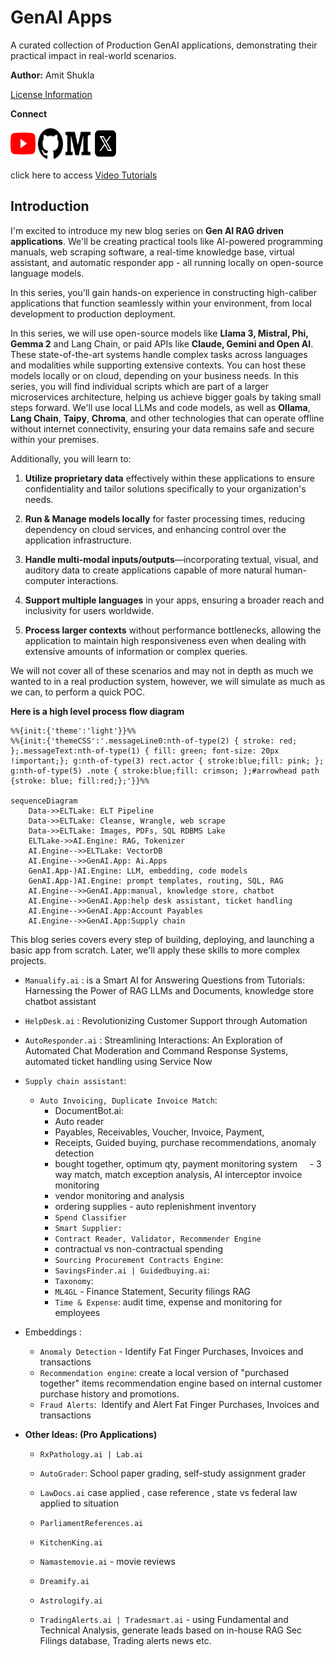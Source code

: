 # GenAI Apps

A curated collection of Production GenAI applications, demonstrating their practical impact in real-world scenarios.

**Author:** Amit Shukla

[License Information](https://github.com/AmitXShukla/GenAI/blob/master/LICENSE)

**Connect**

[<img src="https://github.com/AmitXShukla/AmitXShukla.github.io/blob/master/assets/icons/youtube.svg" width=40 height=50>](https://youtube.com/@Amit.Shukla)
[<img src="https://github.com/AmitXShukla/AmitXShukla.github.io/blob/master/assets/icons/github.svg" width=40 height=50>](https://github.com/AmitXShukla)
[<img src="https://github.com/AmitXShukla/AmitXShukla.github.io/blob/master/assets/icons/medium.svg" width=40 height=50>](https://medium.com/@Amit-Shukla)
[<img src="https://github.com/AmitXShukla/AmitXShukla.github.io/blob/master/assets/icons/twitter_1.svg" width=40 height=50>](https://x.com/@ashuklax)

click here to access [Video Tutorials](https://youtube.com/@Amit.Shukla)

## Introduction

I'm excited to introduce my new blog series on **Gen AI RAG driven applications**. We'll be creating practical tools like AI-powered programming manuals, web scraping software, a real-time knowledge base, virtual assistant, and automatic responder app - all running locally on open-source language models.

In this series, you'll gain hands-on experience in constructing high-caliber applications that function seamlessly within your environment, from local development to production deployment.

In this series, we will use open-source models like **Llama 3, Mistral, Phi, Gemma 2** and Lang Chain, or paid APIs like **Claude, Gemini and Open AI**.
These state-of-the-art systems handle complex tasks across languages and modalities while supporting extensive contexts. 
You can host these models locally or on cloud, depending on your business needs.
In this series, you will find individual scripts which are part of a larger microservices architecture, helping us achieve bigger goals by taking small steps forward. We'll use local LLMs and code models, as well as **Ollama**, **Lang Chain**, **Taipy**, **Chroma**, and other technologies that can operate offline without internet connectivity, ensuring your data remains safe and secure within your premises.

Additionally, you will learn to:

1. **Utilize proprietary data** effectively within these applications to ensure confidentiality and tailor solutions specifically to your organization's needs.

2. **Run & Manage models locally** for faster processing times, reducing dependency on cloud services, and enhancing control over the application infrastructure.

3. **Handle multi-modal inputs/outputs**—incorporating textual, visual, and auditory data to create applications capable of more natural human-computer interactions.

4. **Support multiple languages** in your apps, ensuring a broader reach and inclusivity for users worldwide.

5. **Process larger contexts** without performance bottlenecks, allowing the application to maintain high responsiveness even when dealing with extensive amounts of information or complex queries.

We will not cover all of these scenarios and may not in depth as much we wanted to in a real production system, however, we will simulate as much as we can, to perform a quick POC.

**Here is a high level process flow diagram**

```mermaid
%%{init:{'theme':'light'}}%%
%%{init:{'themeCSS':'.messageLine0:nth-of-type(2) { stroke: red; };.messageText:nth-of-type(1) { fill: green; font-size: 20px !important;}; g:nth-of-type(3) rect.actor { stroke:blue;fill: pink; }; g:nth-of-type(5) .note { stroke:blue;fill: crimson; };#arrowhead path {stroke: blue; fill:red;};'}}%%

sequenceDiagram
	Data->>ELTLake: ELT Pipeline
	Data->>ELTLake: Cleanse, Wrangle, web scrape
	Data->>ELTLake: Images, PDFs, SQL RDBMS Lake
	ELTLake->>AI.Engine: RAG, Tokenizer
	AI.Engine-->>ELTLake: VectorDB
	AI.Engine-->>GenAI.App: Ai.Apps
	GenAI.App-)AI.Engine: LLM, embedding, code models
	GenAI.App-)AI.Engine: prompt templates, routing, SQL, RAG
	AI.Engine-->>GenAI.App:manual, knowledge store, chatbot
	AI.Engine-->>GenAI.App:help desk assistant, ticket handling
	AI.Engine-->>GenAI.App:Account Payables
	AI.Engine-->>GenAI.App:Supply chain 
```

This blog series covers every step of building, deploying, and launching a basic app from scratch. Later, we'll apply these skills to more complex projects.

- `Manualify.ai` : is a Smart AI for Answering Questions from Tutorials: Harnessing the Power of RAG LLMs and Documents, knowledge store chatbot assistant
- `HelpDesk.ai` : Revolutionizing Customer Support through Automation
- `AutoResponder.ai` : Streamlining Interactions: An Exploration of Automated Chat Moderation and Command Response Systems, automated ticket handling using Service Now

- `Supply chain assistant`:

    - `Auto Invoicing, Duplicate Invoice Match`: 
        - DocumentBot.ai: 
        - Auto reader
        - Payables, Receivables, Voucher, Invoice, Payment, 
        - Receipts, Guided buying, purchase recommendations, anomaly detection
        - bought together, optimum qty, payment monitoring system
        - 3 way match, match exception analysis, AI interceptor invoice monitoring
		- vendor monitoring and analysis
		- ordering supplies - auto replenishment inventory
        - `Spend Classifier`
        - `Smart Supplier:`
        - `Contract Reader, Validator, Recommender Engine`
        - contractual vs non-contractual spending
        - `Sourcing Procurement Contracts Engine`:
        - `SavingsFinder.ai | Guidedbuying.ai`:
        - `Taxonomy`:
        - `ML4GL` - Finance Statement, Security filings RAG
        - `Time & Expense`: audit time, expense and monitoring for employees

- Embeddings :
    
    - `Anomaly Detection` - Identify Fat Finger Purchases, Invoices and transactions
      
    - `Recommendation engine`: create a local version of "purchased together" items recommendation engine based on internal customer purchase history and promotions.
    
    - `Fraud Alerts`:  Identify and Alert Fat Finger Purchases, Invoices and transactions

- **Other Ideas: (Pro Applications)**

    - `RxPathology.ai | Lab.ai`
        
    - `AutoGrader`: School paper grading, self-study assignment grader
    
    - `LawDocs.ai` case applied , case reference , state vs federal law applied to situation

    - `ParliamentReferences.ai`
    - `KitchenKing.ai`
    - `Namastemovie.ai` - movie reviews
    - `Dreamify.ai`
    - `Astrologify.ai`
    - `TradingAlerts.ai | Tradesmart.ai` - using Fundamental and Technical Analysis, generate leads based on in-house RAG Sec Filings database, Trading alerts news etc.
